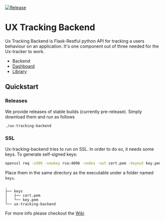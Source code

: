 [![Release](https://img.shields.io/github/release/inuits/ux-tracking-backend/all.svg)](https://github.com/inuits/ux-tracking-backend/releases)

# UX Tracking Backend
Ux Tracking Backend is Flask-Restful python API for tracking a users behaviour on an application. It's one component out of three needed for the Ux-tracker to work.
- Backend
- [Dashboard](https://github.com/inuits/ux-tracking-frontend)
- [Library](https://github.com/inuits/ux-tracking-library)

## Quickstart
### Releases
We provide releases of stable builds (currently pre-release). Simply download them and run as follows
```bash
./ux-tracking-backend
```

### SSL
Ux-tracking-backend tries to run on SSL. In order to do so, it needs some keys.
To generate self-signed keys:
```bash
openssl req -x509 -newkey rsa:4096 -nodes -out cert.pem -keyout key.pem -days 365
```

Place them in the same directory as the executable under a folder named `keys`.
```
.
├── keys
│   ├── cert.pem
│   └── key.pem
└── ux-tracking-backend
```


For more info please checkout the [Wiki](https://github.com/inuits/ux-tracking-backend/wiki)
